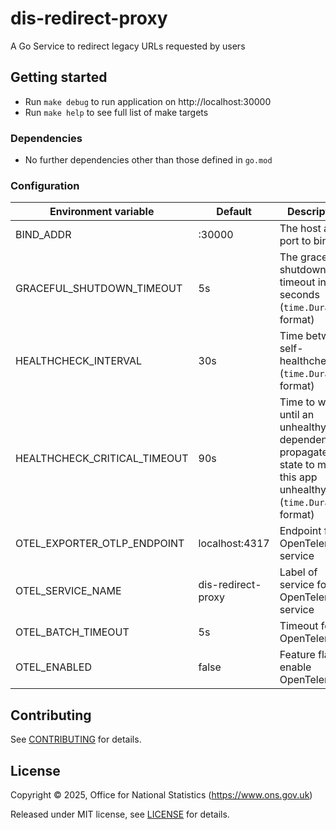 # dis-redirect-proxy

A Go Service to redirect legacy URLs requested by users

## Getting started

* Run `make debug` to run application on http://localhost:30000
* Run `make help` to see full list of make targets

### Dependencies

* No further dependencies other than those defined in `go.mod`

### Configuration

| Environment variable         | Default            | Description                                                                                                        
|------------------------------|--------------------|--------------------------------------------------------------------------------------------------------------------
| BIND_ADDR                    | :30000             | The host and port to bind to                                                                                       
| GRACEFUL_SHUTDOWN_TIMEOUT    | 5s                 | The graceful shutdown timeout in seconds (`time.Duration` format)                                                  
| HEALTHCHECK_INTERVAL         | 30s                | Time between self-healthchecks (`time.Duration` format)                                                            
| HEALTHCHECK_CRITICAL_TIMEOUT | 90s                | Time to wait until an unhealthy dependent propagates its state to make this app unhealthy (`time.Duration` format) 
| OTEL_EXPORTER_OTLP_ENDPOINT  | localhost:4317     | Endpoint for OpenTelemetry service                                                                                 
| OTEL_SERVICE_NAME            | dis-redirect-proxy | Label of service for OpenTelemetry service                                                                         
| OTEL_BATCH_TIMEOUT           | 5s                 | Timeout for OpenTelemetry                                                                                          
| OTEL_ENABLED                 | false              | Feature flag to enable OpenTelemetry                                                                               

## Contributing

See [CONTRIBUTING](CONTRIBUTING.md) for details.

## License

Copyright © 2025, Office for National Statistics (https://www.ons.gov.uk)

Released under MIT license, see [LICENSE](LICENSE.md) for details.
